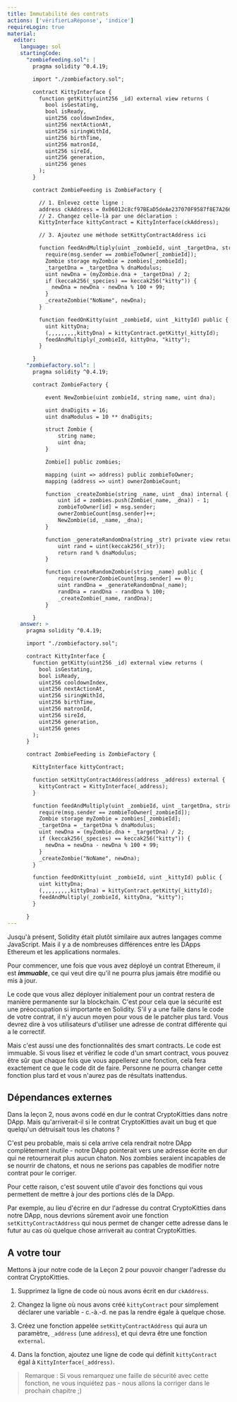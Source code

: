 ```yaml
---
title: Immutabilité des contrats
actions: ['vérifierLaRéponse', 'indice']
requireLogin: true
material:
  editor:
    language: sol
    startingCode:
      "zombiefeeding.sol": |
        pragma solidity ^0.4.19;

        import "./zombiefactory.sol";

        contract KittyInterface {
          function getKitty(uint256 _id) external view returns (
            bool isGestating,
            bool isReady,
            uint256 cooldownIndex,
            uint256 nextActionAt,
            uint256 siringWithId,
            uint256 birthTime,
            uint256 matronId,
            uint256 sireId,
            uint256 generation,
            uint256 genes
          );
        }

        contract ZombieFeeding is ZombieFactory {

          // 1. Enlevez cette ligne :
          address ckAddress = 0x06012c8cf97BEaD5deAe237070F9587f8E7A266d;
          // 2. Changez celle-là par une déclaration :
          KittyInterface kittyContract = KittyInterface(ckAddress);

          // 3. Ajoutez une méthode setKittyContractAddress ici

          function feedAndMultiply(uint _zombieId, uint _targetDna, string _species) public {
            require(msg.sender == zombieToOwner[_zombieId]);
            Zombie storage myZombie = zombies[_zombieId];
            _targetDna = _targetDna % dnaModulus;
            uint newDna = (myZombie.dna + _targetDna) / 2;
            if (keccak256(_species) == keccak256("kitty")) {
              newDna = newDna - newDna % 100 + 99;
            }
            _createZombie("NoName", newDna);
          }

          function feedOnKitty(uint _zombieId, uint _kittyId) public {
            uint kittyDna;
            (,,,,,,,,,kittyDna) = kittyContract.getKitty(_kittyId);
            feedAndMultiply(_zombieId, kittyDna, "kitty");
          }

        }
      "zombiefactory.sol": |
        pragma solidity ^0.4.19;

        contract ZombieFactory {

            event NewZombie(uint zombieId, string name, uint dna);

            uint dnaDigits = 16;
            uint dnaModulus = 10 ** dnaDigits;

            struct Zombie {
                string name;
                uint dna;
            }

            Zombie[] public zombies;

            mapping (uint => address) public zombieToOwner;
            mapping (address => uint) ownerZombieCount;

            function _createZombie(string _name, uint _dna) internal {
                uint id = zombies.push(Zombie(_name, _dna)) - 1;
                zombieToOwner[id] = msg.sender;
                ownerZombieCount[msg.sender]++;
                NewZombie(id, _name, _dna);
            }

            function _generateRandomDna(string _str) private view returns (uint) {
                uint rand = uint(keccak256(_str));
                return rand % dnaModulus;
            }

            function createRandomZombie(string _name) public {
                require(ownerZombieCount[msg.sender] == 0);
                uint randDna = _generateRandomDna(_name);
                randDna = randDna - randDna % 100;
                _createZombie(_name, randDna);
            }

        }
    answer: >
      pragma solidity ^0.4.19;

      import "./zombiefactory.sol";

      contract KittyInterface {
        function getKitty(uint256 _id) external view returns (
          bool isGestating,
          bool isReady,
          uint256 cooldownIndex,
          uint256 nextActionAt,
          uint256 siringWithId,
          uint256 birthTime,
          uint256 matronId,
          uint256 sireId,
          uint256 generation,
          uint256 genes
        );
      }

      contract ZombieFeeding is ZombieFactory {

        KittyInterface kittyContract;

        function setKittyContractAddress(address _address) external {
          kittyContract = KittyInterface(_address);
        }

        function feedAndMultiply(uint _zombieId, uint _targetDna, string _species) public {
          require(msg.sender == zombieToOwner[_zombieId]);
          Zombie storage myZombie = zombies[_zombieId];
          _targetDna = _targetDna % dnaModulus;
          uint newDna = (myZombie.dna + _targetDna) / 2;
          if (keccak256(_species) == keccak256("kitty")) {
            newDna = newDna - newDna % 100 + 99;
          }
          _createZombie("NoName", newDna);
        }

        function feedOnKitty(uint _zombieId, uint _kittyId) public {
          uint kittyDna;
          (,,,,,,,,,kittyDna) = kittyContract.getKitty(_kittyId);
          feedAndMultiply(_zombieId, kittyDna, "kitty");
        }

      }
---
```


Jusqu'à présent, Solidity était plutôt similaire aux autres langages comme JavaScript. Mais il y a de nombreuses différences entre les DApps Ethereum et les applications normales.

Pour commencer, une fois que vous avez déployé un contrat Ethereum, il est **_immuable_**, ce qui veut dire qu'il ne pourra plus jamais être modifié ou mis à jour.

Le code que vous allez déployer initialement pour un contrat restera de manière permanente sur la blockchain. C'est pour cela que la sécurité est une préoccupation si importante en Solidity. S'il y a une faille dans le code de votre contrat, il n'y aucun moyen pour vous de le patcher plus tard. Vous devrez dire à vos utilisateurs d'utiliser une adresse de contrat différente qui a le correctif.

Mais c'est aussi une des fonctionnalités des smart contracts. Le code est immuable. Si vous lisez et vérifiez le code d'un smart contract, vous pouvez être sûr que chaque fois que vous appellerez une fonction, cela fera exactement ce que le code dit de faire. Personne ne pourra changer cette fonction plus tard et vous n'aurez pas de résultats inattendus.


## Dépendances externes

Dans la leçon 2, nous avons codé en dur le contrat CryptoKitties dans notre DApp. Mais qu'arriverait-il si le contrat CryptoKitties avait un bug et que quelqu'un détruisait tous les chatons ?

C'est peu probable, mais si cela arrive cela rendrait notre DApp complètement inutile - notre DApp pointerait vers une adresse écrite en dur qui ne retournerait plus aucun chaton. Nos zombies seraient incapables de se nourrir de chatons, et nous ne serions pas capables de modifier notre contrat pour le corriger.

Pour cette raison, c'est souvent utile d'avoir des fonctions qui vous permettent de mettre à jour des portions clés de la DApp.

Par exemple, au lieu d'écrire en dur l'adresse du contrat CryptoKitties dans notre DApp, nous devrions sûrement avoir une fonction `setKittyContractAddress` qui nous permet de changer cette adresse dans le futur au cas où quelque chose arriverait au contrat CryptoKitties.


## A votre tour

Mettons à jour notre code de la Leçon 2 pour pouvoir changer l'adresse du contrat CryptoKitties.

1. Supprimez la ligne de code où nous avons écrit en dur `ckAddress`.

2. Changez la ligne où nous avons créé `kittyContract` pour simplement déclarer une variable - c.-à.-d. ne pas la rendre égale à quelque chose.

3. Créez une fonction appelée `setKittyContractAddress` qui aura un paramètre, `_address` (une `address`), et qui devra être une fonction `external`.

4. Dans la fonction, ajoutez une ligne de code qui définit `kittyContract` égal à `KittyInterface(_address)`.

> Remarque : Si vous remarquez une faille de sécurité avec cette fonction, ne vous inquiétez pas - nous allons la corriger dans le prochain chapitre ;)
